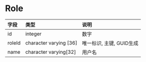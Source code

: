 # Role

|字段|类型|说明|
|:--|:--|:--|
|id|integer|数字|
|roleId|character varying [36]|唯一标识, 主键, GUID生成|
|name|character varying[32]|用户名|